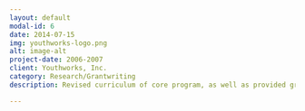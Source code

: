 ```yaml
---
layout: default
modal-id: 6
date: 2014-07-15
img: youthworks-logo.png
alt: image-alt
project-date: 2006-2007
client: Youthworks, Inc.
category: Research/Grantwriting
description: Revised curriculum of core program, as well as provided grantwriting for two separate initiatives that secured $130,000 in state funding and $197,201 in City of Pittsburgh funding, respectively.

---
```

